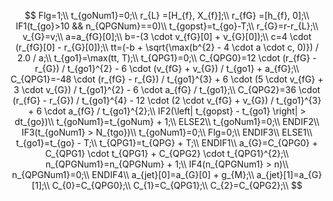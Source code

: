 $$
Flg=1;\\
t_{goNum1}=0;\\
r_{L} =[H_{f}, X_{f}];\\
r_{fG} =[h_{f}, 0];\\
IF1(t_{go}>10 && n_{QPGNum}==0)\\
t_{gopst}=t_{go}-T;\\
r_{G}=r-r_{L};\\
v_{G}=v;\\
a=a_{fG}[0];\\
b=-(3 \cdot v_{fG}[0] + v_{G}[0]);\\
c=4 \cdot (r_{fG}[0] - r_{G}[0]);\\
tt=(-b + \sqrt{\max(b^{2} - 4 \cdot a \cdot c, 0)}) / 2.0 / a;\\
t_{go1}=\max(tt, T);\\
t_{QPG1}=0;\\
C_{QPG0}=12 \cdot (r_{fG} - r_{G}) / t_{go1}^{2} - 6 \cdot (v_{fG} + v_{G}) / t_{go1} + a_{fG};\\
C_{QPG1}=-48 \cdot (r_{fG} - r_{G}) / t_{go1}^{3} + 6 \cdot (5 \cdot v_{fG} + 3 \cdot v_{G}) / t_{go1}^{2} - 6 \cdot a_{fG} / t_{go1};\\
C_{QPG2}=36 \cdot (r_{fG} - r_{G}) / t_{go1}^{4} - 12 \cdot (2 \cdot v_{fG} + v_{G}) / t_{go1}^{3} + 6 \cdot a_{fG} / t_{go1}^{2};\\
IF2(\left| t_{gopst} - t_{go1} \right| > dt_{go})\\
t_{goNum1}=t_{goNum} + 1;\\
ELSE2\\
t_{goNum1}=0;\\
ENDIF2\\
IF3(t_{goNum1} > N_{tgo})\\
t_{goNum1}=0;\\
Flg=0;\\
ENDIF3\\
ELSE1\\
t_{go1}=t_{go} - T;\\
t_{QPG1}=t_{QPG} + T;\\
ENDIF1\\
a_{G}=C_{QPG0} + C_{QPG1} \cdot t_{QPG1} + C_{QPG2} \cdot t_{QPG1}^{2};\\
n_{QPGNum1}=n_{QPGNum} + 1;\\
IF4(n_{QPGNum1} > n)\\
n_{QPGNum1}=0;\\
ENDIF4\\
a_{jet}[0]=a_{G}[0] + g_{M};\\
a_{jet}[1]=a_{G}[1];\\
C_{0}=C_{QPG0};\\
C_{1}=C_{QPG1};\\
C_{2}=C_{QPG2};\\
$$